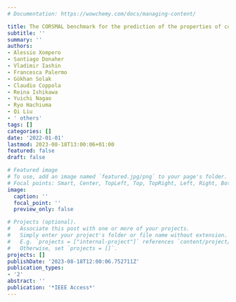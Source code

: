 ```yaml
---
# Documentation: https://wowchemy.com/docs/managing-content/

title: The CORSMAL benchmark for the prediction of the properties of containers
subtitle: ''
summary: ''
authors:
- Alessio Xompero
- Santiago Donaher
- Vladimir Iashin
- Francesca Palermo
- Gökhan Solak
- Claudio Coppola
- Reina Ishikawa
- Yuichi Nagao
- Ryo Hachiuma
- Qi Liu
- ' others'
tags: []
categories: []
date: '2022-01-01'
lastmod: 2023-08-18T13:00:06+01:00
featured: false
draft: false

# Featured image
# To use, add an image named `featured.jpg/png` to your page's folder.
# Focal points: Smart, Center, TopLeft, Top, TopRight, Left, Right, BottomLeft, Bottom, BottomRight.
image:
  caption: ''
  focal_point: ''
  preview_only: false

# Projects (optional).
#   Associate this post with one or more of your projects.
#   Simply enter your project's folder or file name without extension.
#   E.g. `projects = ["internal-project"]` references `content/project/deep-learning/index.md`.
#   Otherwise, set `projects = []`.
projects: []
publishDate: '2023-08-18T12:00:06.752711Z'
publication_types:
- '2'
abstract: ''
publication: '*IEEE Access*'
---
```

